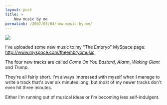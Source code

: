 ```yaml
---
layout: post
title: >
    New music by me
permalink: /2007/05/04/new-music-by-me/
---
```

<img src="/images/2007/embryo-hand.jpg" />

I've uploaded some new music to my "The Embryo" MySpace page: <a href="http://www.myspace.com/theembryomusic">http://www.myspace.com/theembryomusic</a>

The four new tracks are called <em>Come On You Bastard</em>, <em>Alarm</em>, <em>Waking Giant</em> and <em>Trump</em>.

They're all fairly short. I'm always impressed with myself when I manage to write a track that's over six minutes long, but most of my newer tracks don't even hit three minutes.

Either I'm running out of musical ideas or I'm becoming less self-indulgent.